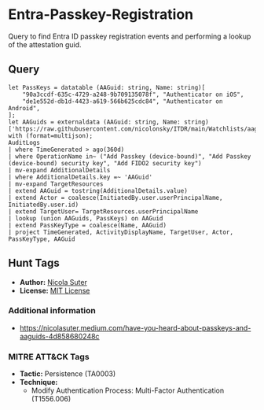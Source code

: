 # Entra-Passkey-Registration

Query to find Entra ID passkey registration events and performing a lookup of the attestation guid.

## Query

```kusto
let PassKeys = datatable (AAGuid: string, Name: string)[
    "90a3ccdf-635c-4729-a248-9b709135078f", "Authenticator on iOS",
    "de1e552d-db1d-4423-a619-566b625cdc84", "Authenticator on Android",
];
let AAGuids = externaldata (AAGuid: string, Name: string) ['https://raw.githubusercontent.com/nicolonsky/ITDR/main/Watchlists/aaguids.json'] with (format=multijson);
AuditLogs
| where TimeGenerated > ago(360d)
| where OperationName in~ ("Add Passkey (device-bound)", "Add Passkey (device-bound) security key", "Add FIDO2 security key")
| mv-expand AdditionalDetails
| where AdditionalDetails.key =~ 'AAGuid'
| mv-expand TargetResources
| extend AAGuid = tostring(AdditionalDetails.value)
| extend Actor = coalesce(InitiatedBy.user.userPrincipalName, InitiatedBy.user.id)
| extend TargetUser= TargetResources.userPrincipalName
| lookup (union AAGuids, PassKeys) on AAGuid
| extend PassKeyType = coalesce(Name, AAGuid)
| project TimeGenerated, ActivityDisplayName, TargetUser, Actor, PassKeyType, AAGuid
```

## Hunt Tags

* **Author:** [Nicola Suter](https://nicolasuter.ch)
* **License:** [MIT License](https://github.com/nicolonsky/ITDR/blob/main/LICENSE)

### Additional information

* <https://nicolasuter.medium.com/have-you-heard-about-passkeys-and-aaguids-4d858680248c>

### MITRE ATT&CK Tags

* **Tactic:** Persistence (TA0003)
* **Technique:**
    * Modify Authentication Process: Multi-Factor Authentication (T1556.006)

